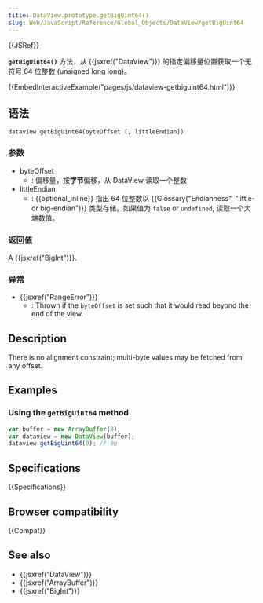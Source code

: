 ```yaml
---
title: DataView.prototype.getBigUint64()
slug: Web/JavaScript/Reference/Global_Objects/DataView/getBigUint64
---
```


{{JSRef}}

**`getBigUint64()`** 方法，从 {{jsxref("DataView")}} 的指定偏移量位置获取一个无符号 64 位整数 (unsigned long long)。

{{EmbedInteractiveExample("pages/js/dataview-getbiguint64.html")}}

## 语法

```plain
dataview.getBigUint64(byteOffset [, littleEndian])
```

### 参数

- byteOffset
  - : 偏移量，按**字节**偏移，从 DataView 读取一个整数
- littleEndian
  - : {{optional_inline}} 指出 64 位整数以 {{Glossary("Endianness", "little- or big-endian")}} 类型存储。如果值为 `false` or `undefined`, 读取一个大端数值。

### 返回值

A {{jsxref("BigInt")}}.

### 异常

- {{jsxref("RangeError")}}
  - : Thrown if the `byteOffset` is set such that it would read beyond the end of the view.

## Description

There is no alignment constraint; multi-byte values may be fetched from any offset.

## Examples

### Using the `getBigUint64` method

```js
var buffer = new ArrayBuffer(8);
var dataview = new DataView(buffer);
dataview.getBigUint64(0); // 0n
```

## Specifications

{{Specifications}}

## Browser compatibility

{{Compat}}

## See also

- {{jsxref("DataView")}}
- {{jsxref("ArrayBuffer")}}
- {{jsxref("BigInt")}}
